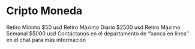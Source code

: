 # Cripto Moneda

Retiro Mínimo $50 usd
Retiro Máximo Diario $2500 usd
Retiro Máximo Semanal $5000 usd
Contáctanos en el departamento de “banca en línea” en el chat para más información
